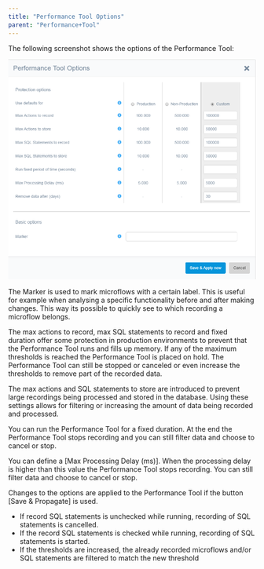 ```yaml
---
title: "Performance Tool Options"
parent: "Performance+Tool"
---
```

The following screenshot shows the options of the Performance Tool:

 ![](attachments/Performance_Tool_Options/Options.png)

 The Marker is used to mark microflows with a certain label. This is useful for example when analysing a specific functionality before and after making changes. This way its possible to quickly see to which recording a microflow belongs.

The max actions to record, max SQL statements to record and fixed duration offer some protection in production environments to prevent that the Performance Tool runs and fills up memory. If any of the maximum thresholds is reached the Performance Tool is placed on hold. The Performance Tool can still be stopped or canceled or even increase the thresholds to remove part of the recorded data.

The max actions and SQL statements to store are introduced to prevent large recordings being processed and stored in the database. Using these settings allows for filtering or increasing the amount of data being recorded and processed.

You can run the Performance Tool for a fixed duration. At the end the Performance Tool stops recording and you can still filter data and choose to cancel or stop.

You can define a [Max Processing Delay (ms)]. When the processing delay is higher than this value the Performance Tool stops recording. You can still filter data and choose to cancel or stop. 

Changes to the options are applied to the Performance Tool if the button [Save & Propagate] is used.

*   If record SQL statements is unchecked while running, recording of SQL statements is cancelled.
*   If the record SQL statements is checked while running, recording of SQL statements is started.
*   If the thresholds are increased, the already recorded microflows and/or SQL statements are filtered to match the new threshold
